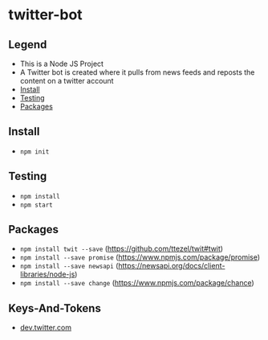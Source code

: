 # twitter-bot

## Legend

- This is a Node JS Project
- A Twitter bot is created where it pulls from news feeds and reposts the content on a twitter account
- [Install](##Install)
- [Testing](##Testing)
- [Packages](##Packages)

## Install

- `npm init`

## Testing

- `npm install`
- `npm start`

## Packages

- `npm install twit --save` (https://github.com/ttezel/twit#twit)
- `npm install --save promise` (https://www.npmjs.com/package/promise)
- `npm install --save newsapi` (https://newsapi.org/docs/client-libraries/node-js)
- `npm install --save change` (https://www.npmjs.com/package/chance)

## Keys-And-Tokens

- [dev.twitter.com](dev.twitter.com)

